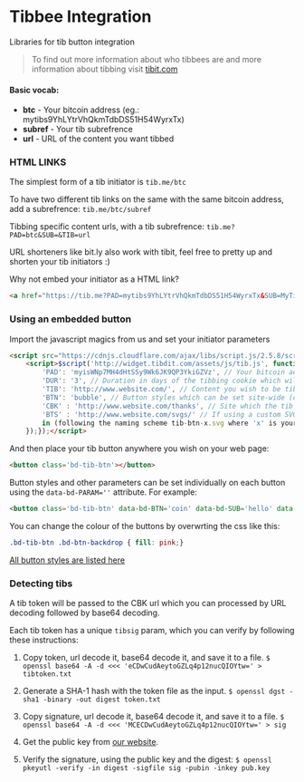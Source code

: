 # Tibbee Integration

Libraries for tib button integration

> To find out more information about who tibbees are and more information about tibbing visit [tibit.com](http://tibit.com/)

#### Basic vocab:
  - **btc** - Your bitcoin address (eg.: mytibs9YhLYtrVhQkmTdbDS51H54WyrxTx)
  - **subref** - Your tib subrefrence 
  - **url** - URL of the content you want tibbed

### HTML LINKS

The simplest form of a tib initiator is ```tib.me/btc```

To have two different tib links on the same with the same bitcoin address, add a subrefrence: ```tib.me/btc/subref```

Tibbing specific content urls, with a tib subrefrence: ```tib.me?PAD=btc&SUB=&TIB=url```

URL shorteners like bit.ly also work with tibit, feel free to pretty up and shorten your tib initiators :)

Why not embed your initiator as a HTML link?
```html
<a href="https://tib.me?PAD=mytibs9YhLYtrVhQkmTdbDS51H54WyrxTx&SUB=MyTib&TIB=http://jsbin.com/rararo">Tib Me!</a>
```
### Using an embedded button

Import the javascript magics from us and set your initiator parameters

```html
<script src="https://cdnjs.cloudflare.com/ajax/libs/script.js/2.5.8/script.min.js"></script>
    <script>$script('http://widget.tibdit.com/assets/js/tib.js', function() { tibInit( { 
        'PAD': 'myisWNp7MH4dHtSSy9Wk6JK9QP3YkiGZVz', // Your bitcoin address
        'DUR': '3', // Duration in days of the tibbing cookie which will be set when a tib is confirmed (optional)
        'TIB': 'http://www.website.com/', // Content you wish to be tibbed for (optional)
        'BTN': 'bubble', // Button styles which can be set site-wide (optional)
        'CBK' : 'http://www.website.com/thanks', // Site which the tib windo will redirect after a tib is confirmed (optional)
        'BTS' : 'http://www.website.com/svgs/' // If using a custom SVG file, the folder your desired SVG is stored
        in (following the naming scheme tib-btn-x.svg where 'x' is your unique button identifier.
    });});</script>
```
And then place your tib button anywhere you wish on your web page: 
```html
<button class='bd-tib-btn'></button>
```
Button styles and other parameters can be set individually on each button using the ```data-bd-PARAM=''``` attribute.
For example:
```html 
<button class='bd-tib-btn' data-bd-BTN='coin' data-bd-SUB='hello' data-bd-TIB="http://www.hello.com/" data-bd-CBK="http://www.hello.com/thank-you"></button>
```
You can change the colour of the buttons by overwrting the css like this:
``` css
.bd-tib-btn .bd-btn-backdrop { fill: pink;}
```

[All button styles are listed here](http://sep15.staging.tibdit.com/wordpress/collect-tibs/#tibdetection)

### Detecting tibs 

A tib token will be passed to the CBK url which you can processed by URL decoding followed by base64 decoding.

Each tib token has a unique ```tibsig``` param, which you can verify by following these instructions:

1. Copy token, url decode it, base64 decode it, and save it to a file. ```$ openssl base64 -A -d <<< 'eCDwCudAeytoGZLq4p12nucQIOYtw=' > tibtoken.txt ```

2. Generate a SHA-1 hash with the token file as the input. ```$ openssl dgst -sha1 -binary -out digest token.txt```	

3. Copy signature, url decode it, base64 decode it, and save it to a file. ```$ openssl base64 -A -d <<< 'MCECDwCudAeytoGZLq4p12nucQIOYtw=' > sig```

4. Get the public key from [our website](http://widget.tibdit.com/pub.key).

5. Verify the signature, using the public key and the digest: ```$ openssl pkeyutl -verify -in digest -sigfile sig -pubin -inkey pub.key```	
